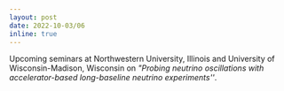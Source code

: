 ```yaml
---
layout: post
date: 2022-10-03/06
inline: true
---
```



Upcoming seminars at Northwestern University, Illinois and University of Wisconsin-Madison, Wisconsin on <em>"Probing neutrino oscillations with accelerator-based long-baseline neutrino experiments''</em>.



